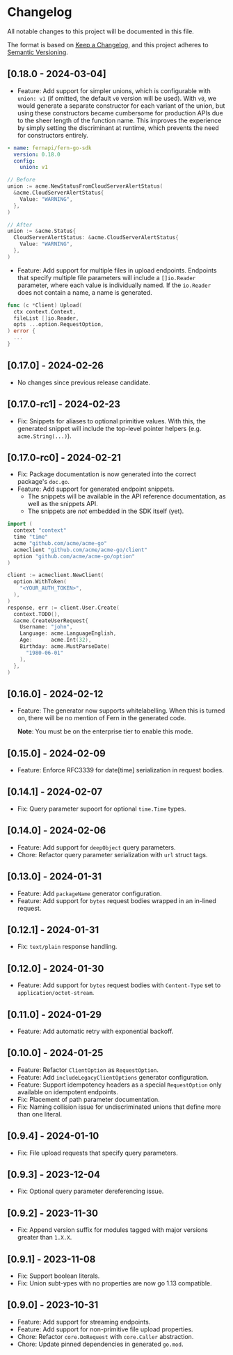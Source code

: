 # Changelog

All notable changes to this project will be documented in this file.

The format is based on [Keep a Changelog](https://keepachangelog.com/en/1.0.0/),
and this project adheres to [Semantic Versioning](https://semver.org/spec/v2.0.0.html).

<!-- ## Unreleased -->

## [0.18.0 - 2024-03-04]

- Feature: Add support for simpler unions, which is configurable with `union: v1` (if
  omitted, the default `v0` version will be used). With `v0`, we would generate a separate
  constructor for each variant of the union, but using these constructors became
  cumbersome for production APIs due to the sheer length of the function name. This
  improves the experience by simply setting the discriminant at runtime, which prevents
  the need for constructors entirely.

```yaml
- name: fernapi/fern-go-sdk
  version: 0.18.0
  config:
    union: v1
```

```go
// Before
union := acme.NewStatusFromCloudServerAlertStatus(
  &acme.CloudServerAlertStatus{
    Value: "WARNING",
  },
)
```

```go
// After
union := &acme.Status{
  CloudServerAlertStatus: &acme.CloudServerAlertStatus{
    Value: "WARNING",
  },
)
```

- Feature: Add support for multiple files in upload endpoints. Endpoints that specify
  multiple file parameters will include a `[]io.Reader` parameter, where each value
  is individually named. If the `io.Reader` does not contain a name, a name is generated.

```go
func (c *Client) Upload(
  ctx context.Context,
  fileList []io.Reader,
  opts ...option.RequestOption,
) error {
  ...
}
```

## [0.17.0] - 2024-02-26

- No changes since previous release candidate.

## [0.17.0-rc1] - 2024-02-23

- Fix: Snippets for aliases to optional primitive values. With this, the generated snippet
  will include the top-level pointer helpers (e.g. `acme.String(...)`).

## [0.17.0-rc0] - 2024-02-21

- Fix: Package documentation is now generated into the correct package's `doc.go`.
- Feature: Add support for generated endpoint snippets.
  - The snippets will be available in the API reference documentation, as well as the
    snippets API.
  - The snippets are _not_ embedded in the SDK itself (yet).

```go
import (
  context "context"
  time "time"
  acme "github.com/acme/acme-go"
  acmeclient "github.com/acme/acme-go/client"
  option "github.com/acme/acme-go/option"
)

client := acmeclient.NewClient(
  option.WithToken(
    "<YOUR_AUTH_TOKEN>",
  ),
)
response, err := client.User.Create(
  context.TODO(),
  &acme.CreateUserRequest{
    Username: "john",
    Language: acme.LanguageEnglish,
    Age:      acme.Int(32),
    Birthday: acme.MustParseDate(
      "1980-06-01"
    ),
  },
)
```

## [0.16.0] - 2024-02-12

- Feature: The generator now supports whitelabelling. When this is turned on,
  there will be no mention of Fern in the generated code.

  **Note**: You must be on the enterprise tier to enable this mode.

## [0.15.0] - 2024-02-09

- Feature: Enforce RFC3339 for date[time] serialization in request bodies.

## [0.14.1] - 2024-02-07

- Fix: Query parameter supoort for optional `time.Time` types.

## [0.14.0] - 2024-02-06

- Feature: Add support for `deepObject` query parameters.
- Chore: Refactor query parameter serialization with `url` struct tags.

## [0.13.0] - 2024-01-31

- Feature: Add `packageName` generator configuration.
- Feature: Add support for `bytes` request bodies wrapped in an in-lined request.

## [0.12.1] - 2024-01-31

- Fix: `text/plain` response handling.

## [0.12.0] - 2024-01-30

- Feature: Add support for `bytes` request bodies with `Content-Type` set to
  `application/octet-stream`.

## [0.11.0] - 2024-01-29

- Feature: Add automatic retry with exponential backoff.

## [0.10.0] - 2024-01-25

- Feature: Refactor `ClientOption` as `RequestOption`.
- Feature: Add `includeLegacyClientOptions` generator configuration.
- Feature: Support idempotency headers as a special `RequestOption` only available on
  idempotent endpoints.
- Fix: Placement of path parameter documentation.
- Fix: Naming collision issue for undiscriminated unions that define more than one
  literal.

## [0.9.4] - 2024-01-10

- Fix: File upload requests that specify query parameters.

## [0.9.3] - 2023-12-04

- Fix: Optional query parameter dereferencing issue.

## [0.9.2] - 2023-11-30

- Fix: Append version suffix for modules tagged with major versions greater than `1.X.X`.

## [0.9.1] - 2023-11-08

- Fix: Support boolean literals.
- Fix: Union subt-ypes with no properties are now go 1.13 compatible.

## [0.9.0] - 2023-10-31

- Feature: Add support for streaming endpoints.
- Feature: Add support for non-primitive file upload properties.
- Chore: Refactor `core.DoRequest` with `core.Caller` abstraction.
- Chore: Update pinned dependencies in generated `go.mod`.
